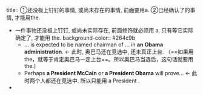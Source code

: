 title:: ①还没板上钉钉的事情, 或尚未存在的事情, 前面要用a. ②已经确认了的事情, 才能用the.

- 一件事物还没板上钉钉, 或尚未实际存在, 前面修饰就必须用 a.  只有等它实际确定了, 才能用 the.
  background-color:: #264c9b
	- ... is expected to be named chairman of ... in **an Obama administration**. <- 此时, 奥巴马还在竞选中, 还未真正上台. （==如果用the，就等于肯定奥巴马一定上台==。所以奥巴马当选后，这句话就要用the.)
	- Perhaps **a President McCain** or **a President Obama** will prove... <- 此时两个人都还在竞选中. 所以只能用 a President .
-